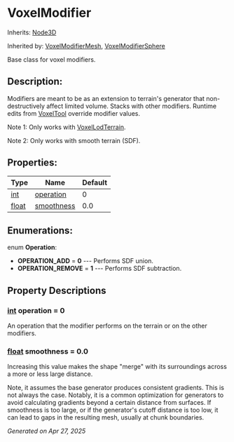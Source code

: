 # VoxelModifier

Inherits: [Node3D](https://docs.godotengine.org/en/stable/classes/class_node3d.html)

Inherited by: [VoxelModifierMesh](VoxelModifierMesh.md), [VoxelModifierSphere](VoxelModifierSphere.md)

Base class for voxel modifiers.

## Description: 

Modifiers are meant to be as an extension to terrain's generator that non-destructively affect limited volume. Stacks with other modifiers. Runtime edits from [VoxelTool](VoxelTool.md) override modifier values.

Note 1: Only works with [VoxelLodTerrain](VoxelLodTerrain.md).

Note 2: Only works with smooth terrain (SDF).

## Properties: 


Type                                                                      | Name                         | Default 
------------------------------------------------------------------------- | ---------------------------- | --------
[int](https://docs.godotengine.org/en/stable/classes/class_int.html)      | [operation](#i_operation)    | 0       
[float](https://docs.godotengine.org/en/stable/classes/class_float.html)  | [smoothness](#i_smoothness)  | 0.0     
<p></p>

## Enumerations: 

enum **Operation**: 

- <span id="i_OPERATION_ADD"></span>**OPERATION_ADD** = **0** --- Performs SDF union.
- <span id="i_OPERATION_REMOVE"></span>**OPERATION_REMOVE** = **1** --- Performs SDF subtraction.


## Property Descriptions

### [int](https://docs.godotengine.org/en/stable/classes/class_int.html)<span id="i_operation"></span> **operation** = 0

An operation that the modifier performs on the terrain or on the other modifiers.

### [float](https://docs.godotengine.org/en/stable/classes/class_float.html)<span id="i_smoothness"></span> **smoothness** = 0.0

Increasing this value makes the shape "merge" with its surroundings across a more or less large distance. 

Note, it assumes the base generator produces consistent gradients. This is not always the case. Notably, it is a common optimization for generators to avoid calculating gradients beyond a certain distance from surfaces. If smoothness is too large, or if the generator's cutoff distance is too low, it can lead to gaps in the resulting mesh, usually at chunk boundaries.

_Generated on Apr 27, 2025_
